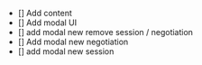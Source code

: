 - [] Add content
- [] Add modal UI
- [] add modal new remove session / negotiation
- [] Add modal new negotiation
- [] add modal new session
